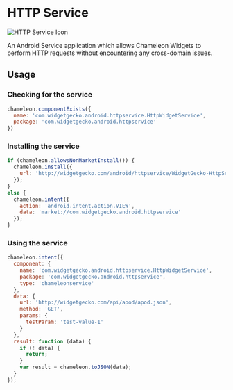 # HTTP Service

![HTTP Service Icon](https://raw.github.com/widgetgecko/http-service/master/res/drawable-hdpi/ic_launcher.png)

An Android Service application which allows Chameleon Widgets to perform HTTP requests without encountering any cross-domain issues.

## Usage

### Checking for the service
```js
chameleon.componentExists({
  name: 'com.widgetgecko.android.httpservice.HttpWidgetService',
  package: 'com.widgetgecko.android.httpservice'
})
```
### Installing the service
```js
if (chameleon.allowsNonMarketInstall()) {
  chameleon.install({
    url: 'http://widgetgecko.com/android/httpservice/WidgetGecko-HttpService-0.1.apk'
  });
}
else {
  chameleon.intent({
    action: 'android.intent.action.VIEW',
    data: 'market://com.widgetgecko.android.httpservice'
  });
}
```
### Using the service
```js
chameleon.intent({
  component: {
    name: 'com.widgetgecko.android.httpservice.HttpWidgetService',
    package: 'com.widgetgecko.android.httpservice',
    type: 'chameleonservice'
  },
  data: {
    url: 'http://widgetgecko.com/api/apod/apod.json',
    method: 'GET',
    params: {
      testParam: 'test-value-1'
    }
  },
  result: function (data) {
    if (! data) {
      return;
    }
    var result = chameleon.toJSON(data);
  }
});
```
